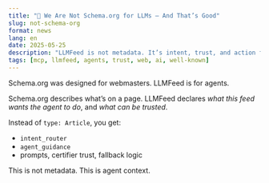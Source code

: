 ```yaml
---
title: "🧠 We Are Not Schema.org for LLMs — And That’s Good"
slug: not-schema-org
format: news
lang: en
date: 2025-05-25
description: "LLMFeed is not metadata. It’s intent, trust, and action for agents."
tags: [mcp, llmfeed, agents, trust, web, ai, well-known]
---
```


Schema.org was designed for webmasters. LLMFeed is for agents.

Schema.org describes what’s on a page. LLMFeed declares *what this feed wants the agent to do*, and *what can be trusted*.

Instead of `type: Article`, you get:
- `intent_router`
- `agent_guidance`
- prompts, certifier trust, fallback logic

This is not metadata. This is agent context.
